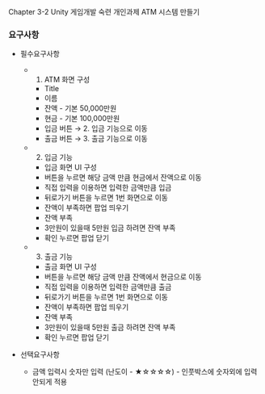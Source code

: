 Chapter 3-2 Unity 게임개발 숙련 개인과제
ATM 시스템 만들기
### 요구사항

- 필수요구사항
   - 1. ATM 화면 구성
      - Title
      - 이름
      - 잔액 - 기본 50,000만원
      - 현금 - 기본 100,000만원
      - 입금 버튼 → 2. 입금 기능으로 이동
      - 출금 버튼 → 3. 출금 기능으로 이동
  - 2. 입금 기능
     - 입금 화면 UI 구성
     - 버튼을 누르면 해당 금액 만큼 현금에서 잔액으로 이동
     - 직접 입력을 이용하면 입력한 금액만큼 입금
     - 뒤로가기 버튼을 누르면 1번 화면으로 이동
     - 잔액이 부족하면 팝업 띄우기
     - 잔액 부족
     - 3만원이 있을때 5만원 입금 하려면 잔액 부족
     - 확인 누르면 팝업 닫기
   - 3. 출금 기능
     - 출금 화면 UI 구성
     - 버튼을 누르면 해당 금액 만큼 잔액에서 현금으로 이동     
     - 직접 입력을 이용하면 입력한 금액만큼 출금
     - 뒤로가기 버튼을 누르면 1번 화면으로 이동
     - 잔액이 부족하면 팝업 띄우기
     - 잔액 부족
     - 3만원이 있을때 5만원 출금 하려면 잔액 부족
     - 확인 누르면 팝업 닫기
    
- 선택요구사항
     - 금액 입력시 숫자만 입력 (난도이  - ★☆☆☆☆)
      - 인풋박스에 숫자외에 입력 안되게 적용
